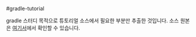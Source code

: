 #gradle-tutorial

gradle 스터디 목적으로 튜토리얼 소스에서 필요한 부분만 추출한 것입니다.
소스 원본은 [여기서](https://github.com/gradle/gradle/tree/7e6d127c3004bd458883c91813155baa852eb7c3/subprojects/docs/src/samples/userguide/tutorial)에서 확인할 수 있습니다.

